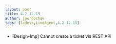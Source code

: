 ```yaml
---
layout: post
title: 4.2.12.15
author: jperdochqu
tags: [ladesk,LiveAgent,4.2.12.15]
---
```


- [Design-Imp] Cannot create a ticket via REST API
